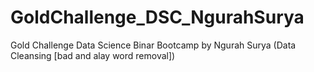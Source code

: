 # GoldChallenge_DSC_NgurahSurya
Gold Challenge Data Science Binar Bootcamp by Ngurah Surya (Data Cleansing [bad and alay word removal])

